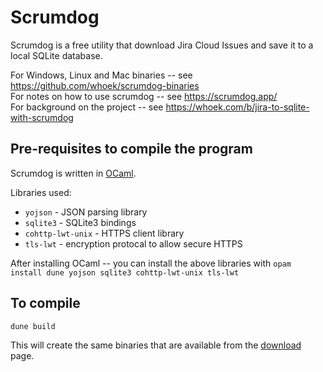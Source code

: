 # Scrumdog

Scrumdog is a free utility that download Jira Cloud Issues and save it to a local SQLite database.

For Windows, Linux and Mac binaries -- see <https://github.com/whoek/scrumdog-binaries>    
For notes on how to use scrumdog -- see <https://scrumdog.app/>   
For background on the project -- see <https://whoek.com/b/jira-to-sqlite-with-scrumdog>

## Pre-requisites to compile the program

Scrumdog is written in [OCaml](https://ocaml.org/).  

Libraries used:
- `yojson` - JSON parsing library
- `sqlite3` - SQLite3 bindings
- `cohttp-lwt-unix` - HTTPS client library
- `tls-lwt` - encryption protocal to allow secure HTTPS

After installing OCaml -- you can install the above libraries with `opam install dune yojson sqlite3 cohttp-lwt-unix tls-lwt`


## To compile

`dune build`

This will create the same binaries that are available from the [download](https://github.com/whoek/scrumdog-binaries) page.
